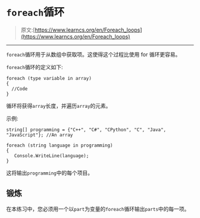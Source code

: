 # `foreach`循环

> 原文:[https://www.learncs.org/en/Foreach_loops](https://www.learncs.org/en/Foreach_loops)

* * *

`foreach`循环用于从数组中获取项。这使得这个过程比使用 for 循环更容易。

`foreach`循环的定义如下:

```
foreach (type variable in array)
{
  //Code
} 
```

循环将获得`array`长度，并遍历`array`的元素。

示例:

```
string[] programming = {"C++", "C#", "CPython", "C", "Java", "JavaScript"}; //An array

foreach (string language in programming)
{
   Console.WriteLine(language);
} 
```

这将输出`programming`中的每个项目。

## 锻炼

在本练习中，您必须用一个以`part`为变量的`foreach`循环输出`parts`中的每一项。